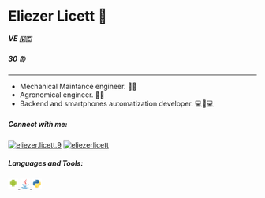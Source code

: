 # Eliezer Licett 👑

##### VE 🇻🇪
##### 30 ♍
-------------------------------------
+ Mechanical Maintance engineer. 🔧🔩
+  Agronomical engineer. 🌱🔬
+  Backend and smartphones automatization developer. 💻📱💻





<h5 align="left">Connect with me:</h5>
<p align="left">
<a href="https://fb.com/eliezer.licett.9" target="blank"><img align="center" src="https://raw.githubusercontent.com/rahuldkjain/github-profile-readme-generator/master/src/images/icons/Social/facebook.svg" alt="eliezer.licett.9" height="30" width="40" /></a>
<a href="https://instagram.com/eliezerlicett" target="blank"><img align="center" src="https://raw.githubusercontent.com/rahuldkjain/github-profile-readme-generator/master/src/images/icons/Social/instagram.svg" alt="eliezerlicett" height="30" width="40" /></a>
</p>

<h5 align="left">Languages and Tools:</h5>
<p align="left"> <a href="https://developer.android.com" target="_blank" rel="noreferrer"> <img src="https://raw.githubusercontent.com/devicons/devicon/master/icons/android/android-original-wordmark.svg" alt="android" width="20" height="20"/> </a> <a href="https://www.java.com" target="_blank" rel="noreferrer"> <img src="https://raw.githubusercontent.com/devicons/devicon/master/icons/java/java-original.svg" alt="java" width="20" height="20"/> </a> </a> <a href="https://www.python.org" target="_blank" rel="noreferrer"> <img src="https://raw.githubusercontent.com/devicons/devicon/master/icons/python/python-original.svg" alt="python" width="20" height="20"/> </a> </p>







<!--
**elicett/elicett** is a ✨ _special_ ✨ repository because its `README.md` (this file) appears on your GitHub profile.

Here are some ideas to get you started:

- 🔭 I’m currently working on ...
- 🌱 I’m currently learning ...
- 👯 I’m looking to collaborate on ...
- 🤔 I’m looking for help with ...
- 💬 Ask me about ...
- 📫 How to reach me: ...
- 😄 Pronouns: ...
- ⚡ Fun fact: ...

![Instagram](https://www.instagram.com/eliezerlicett/)  
![Facebook](https://www.facebook.com/eliezer.licett.9) 
-->
